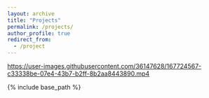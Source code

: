 ```yaml
---
layout: archive
title: "Projects"
permalink: /projects/
author_profile: true
redirect_from:
  - /project
---
```




https://user-images.githubusercontent.com/36147628/167724567-c33338be-07e4-43b7-b2ff-8b2aa8443890.mp4



{% include base_path %}
